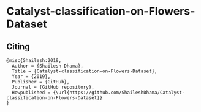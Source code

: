 # Catalyst-classification-on-Flowers-Dataset


## Citing

```
@misc{Shailesh:2019,
  Author = {Shailesh Dhama},
  Title = {Catalyst-classification-on-Flowers-Dataset},
  Year = {2019},
  Publisher = {GitHub},
  Journal = {GitHub repository},
  Howpublished = {\url{https://github.com/ShaileshDhama/Catalyst-classification-on-Flowers-Dataset}}
}
```
